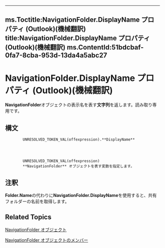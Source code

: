 

---
ms.Toctitle:NavigationFolder.DisplayName プロパティ (Outlook)(機械翻訳)
title:NavigationFolder.DisplayName プロパティ (Outlook)(機械翻訳)
ms.ContentId:51bdcbaf-0fa7-8cba-953d-13da4a5abc27
---
# NavigationFolder.DisplayName プロパティ (Outlook)(機械翻訳)




**NavigationFolder**オブジェクトの表示名を表す**文字列**を返します。読み取り専用です。

## 構文

            UNRESOLVED_TOKEN_VAL(offexpression).**DisplayName**




            UNRESOLVED_TOKEN_VAL(offexpression)
            **NavigationFolder** オブジェクトを表す変数を指定します。



## 注釈
**Folder.Name**の代わりに**NavigationFolder.DisplayName**を使用すると、共有フォルダーの名前を取得します。



## Related Topics

[NavigationFolder オブジェクト](c8d7aabb-58ba-df5e-ccdc-06f73db7726c.md)

[NavigationFolder オブジェクトのメンバー](1ec2e16d-c7ca-86b1-9283-839a2b9aca05.md)




